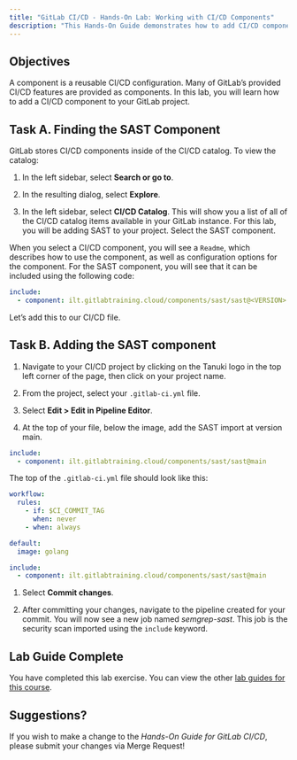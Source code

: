 ```yaml
---
title: "GitLab CI/CD - Hands-On Lab: Working with CI/CD Components"
description: "This Hands-On Guide demonstrates how to add CI/CD components to a pipeline"
---
```

## Objectives

A component is a reusable CI/CD configuration. Many of GitLab’s provided CI/CD features are provided as components. In this lab, you will learn how to add a CI/CD component to your GitLab project.

## Task A. Finding the SAST Component

GitLab stores CI/CD components inside of the CI/CD catalog. To view the catalog:

1. In the left sidebar, select **Search or go to**.

1. In the resulting dialog, select **Explore**.

1. In the left sidebar, select **CI/CD Catalog**. This will show you a list of all of the CI/CD catalog items available in your GitLab instance. For this lab, you will be adding SAST to your project. Select the SAST component.

When you select a CI/CD component, you will see a `Readme`, which describes how to use the component, as well as configuration options for the component. For the SAST component, you will see that it can be included using the following code:

```yaml
include:
  - component: ilt.gitlabtraining.cloud/components/sast/sast@<VERSION>
```

Let’s add this to our CI/CD file.

## Task B. Adding the SAST component

1. Navigate to your CI/CD project by clicking on the Tanuki logo in the top left corner of the page, then click on your project name.

1. From the project, select your `.gitlab-ci.yml` file.

1. Select **Edit > Edit in Pipeline Editor**.

1. At the top of your file, below the image, add the SAST import at version main.

```yaml
include:
  - component: ilt.gitlabtraining.cloud/components/sast/sast@main
```

The top of the `.gitlab-ci.yml` file should look like this:

```yaml
workflow:
  rules:
    - if: $CI_COMMIT_TAG
      when: never 
    - when: always

default:
  image: golang

include:
  - component: ilt.gitlabtraining.cloud/components/sast/sast@main
```

1. Select **Commit changes**.

1. After committing your changes, navigate to the pipeline created for your commit. You will now see a new job named *semgrep-sast*. This job is the security scan imported using the `include` keyword.

## Lab Guide Complete

You have completed this lab exercise. You can view the other [lab guides for this course](/handbook/customer-success/professional-services-engineering/education-services/ilt-labs/gitlabcicdhandson).

## Suggestions?

If you wish to make a change to the *Hands-On Guide for GitLab CI/CD*, please submit your changes via Merge Request!
